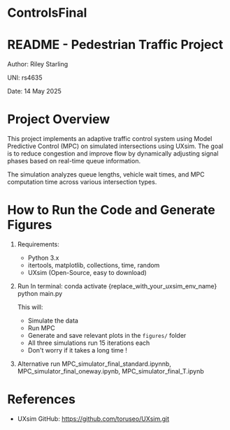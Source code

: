 # ControlsFinal

README - Pedestrian Traffic Project
===========================

Author: Riley Starling

UNI: rs4635

Date: 14 May 2025

Project Overview
===========================

This project implements an adaptive traffic control system using Model Predictive Control (MPC) on simulated intersections using UXsim. The goal is to reduce congestion and improve flow by dynamically adjusting signal phases based on real-time queue information.

The simulation analyzes queue lengths, vehicle wait times, and MPC computation time across various intersection types.

How to Run the Code and Generate Figures
===========================

1. Requirements:
   - Python 3.x
   - itertools, matplotlib, collections, time, random
   - UXsim (Open-Source, easy to download)
              
   
2. Run In terminal:
   conda activate {replace_with_your_uxsim_env_name}
   python main.py
   
   This will:
    - Simulate the data
    - Run MPC
    - Generate and save relevant plots in the `figures/` folder
    - All three simulations run 15 iterations each
    - Don't worry if it takes a long time !
    
3. Alternative
   run MPC_simulator_final_standard.ipynnb, MPC_simulator_final_oneway.ipynb, MPC_simulator_final_T.ipynb

References
===========================

- UXsim GitHub: https://github.com/toruseo/UXsim.git
